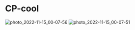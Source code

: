 # CP-cool
![photo_2022-11-15_00-07-56](https://user-images.githubusercontent.com/87187431/201766567-1789f817-2c48-4cd1-9e43-4ef4c14441aa.jpg)
![photo_2022-11-15_00-07-51](https://user-images.githubusercontent.com/87187431/201766574-2cb6ad3a-bdc0-48cc-a6ae-7a61b196262a.jpg)

